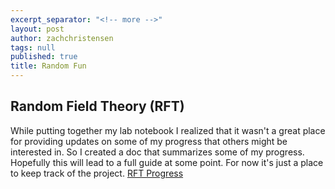 ```yaml
---
excerpt_separator: "<!-- more -->"
layout: post
author: zachchristensen
tags: null
published: true
title: Random Fun
---
```



## Random Field Theory (RFT)
While putting together my lab notebook I realized that it wasn't a great place for providing updates on some of my progress that others might be interested in. So I created a doc that summarizes some of my progress. Hopefully this will lead to a full guide at some point. For now it's just a place to keep track of the project.
[RFT Progress](https://github.com/Tokazama/rft/blob/master/tests/checks.Rmd)
